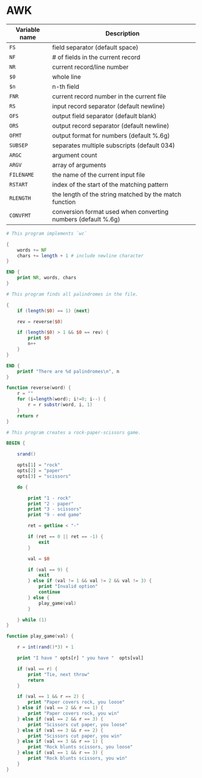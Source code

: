 # AWK

|Variable name|Description|
|-|-|
|`FS`	 |field separator (default space)|
|`NF`	 |# of fields in the current record|
|`NR`	 |current record/line number|
|`$0` |	whole line|
|`$n` |	n-th field|
|`FNR`	 |current record number in the current file|
|`RS`	 |input record separator (default newline)|
|`OFS`	 |output field separator (default blank)|
|`ORS`	 |output record separator (default newline)|
|`OFMT`	 |output format for numbers (default %.6g)|
|`SUBSEP`	 |separates multiple subscripts (default 034)|
|`ARGC`	 |argument count|
|`ARGV`	 |array of arguments|
|`FILENAME`	 |the name of the current input file|
|`RSTART`	 |index of the start of the matching pattern|
|`RLENGTH`	 |the length of the string matched by the match function|
|`CONVFMT`	 |conversion format used when converting numbers (default %.6g)|


```awk
# This program implements `wc`

{
    words += NF
    chars += length + 1 # include newline character
}

END {
    print NR, words, chars
}
```

```awk
# This program finds all palindromes in the file.

{
    if (length($0) == 1) {next}

    rev = reverse($0)

    if (length($0) > 1 && $0 == rev) {
        print $0
        n++
    }
}

END {
    printf "There are %d palindromes\n", n
}

function reverse(word) {
    r = ""
    for (i=length(word); i!=0; i--) {
        r = r substr(word, i, 1)
    }
    return r
}
```

```awk
# This program creates a rock-paper-scissors game.

BEGIN {

    srand()

    opts[1] = "rock"
    opts[2] = "paper"
    opts[3] = "scissors"

    do {

        print "1 - rock"
        print "2 - paper"
        print "3 - scissors"
        print "9 - end game"

        ret = getline < "-"

        if (ret == 0 || ret == -1) {
            exit
        }

        val = $0

        if (val == 9) {
            exit
        } else if (val != 1 && val != 2 && val != 3) {
            print "Invalid option"
            continue
        } else {
            play_game(val)
        }

    } while (1)
}

function play_game(val) {

    r = int(rand()*3) + 1

    print "I have " opts[r] " you have "  opts[val]

    if (val == r) {
        print "Tie, next throw"
        return
    }

    if (val == 1 && r == 2) {
        print "Paper covers rock, you loose"
    } else if (val == 2 && r == 1) {
        print "Paper covers rock, you win"
    } else if (val == 2 && r == 3) {
        print "Scissors cut paper, you loose"
    } else if (val == 3 && r == 2) {
        print "Scissors cut paper, you win"
    } else if (val == 3 && r == 1) {
        print "Rock blunts scissors, you loose"
    } else if (val == 1 && r == 3) {
        print "Rock blunts scissors, you win"
    }
}
```

